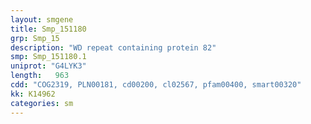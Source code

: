 ```yaml
---
layout: smgene
title: Smp_151180
grp: Smp_15
description: "WD repeat containing protein 82"
smp: Smp_151180.1
uniprot: "G4LYK3"
length:   963
cdd: "COG2319, PLN00181, cd00200, cl02567, pfam00400, smart00320"
kk: K14962
categories: sm
---
```

